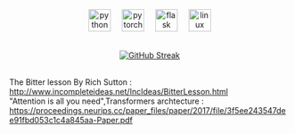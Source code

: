 
<div align= "center">
  <img src="https://cdn.jsdelivr.net/gh/devicons/devicon/icons/python/python-original.svg" height="40" alt="python logo" href="https://www.python.org"  />
  <img width="12" />
  <img src="https://cdn.jsdelivr.net/gh/devicons/devicon/icons/pytorch/pytorch-original.svg" height="40" alt="pytorch logo" />
  <img width="12" />
  <img src="https://cdn.jsdelivr.net/gh/devicons/devicon/icons/flask/flask-original.svg" height="40" alt="flask logo" href="https://www.python.org"  &nbsp;&nbsp;&nbsp;&nbsp;  />
  <img width="12" />
  <img src="https://cdn.jsdelivr.net/gh/devicons/devicon/icons/linux/linux-original.svg" height="40" alt="linux logo" href="https://www.python.org"  />



 <br><a href="https://instagram.com/adeottii"><img src="https://github-readme-streak-stats.herokuapp.com?user=adeotti&theme=onedark&hide_border=true&border_radius=30&card_width=394&hide_longest_streak=true" alt="GitHub Streak" /></a>

</div>

<br> The Bitter lesson By Rich Sutton :
http://www.incompleteideas.net/IncIdeas/BitterLesson.html
<br> "Attention is all you need",Transformers archtecture : 
https://proceedings.neurips.cc/paper_files/paper/2017/file/3f5ee243547dee91fbd053c1c4a845aa-Paper.pdf 
